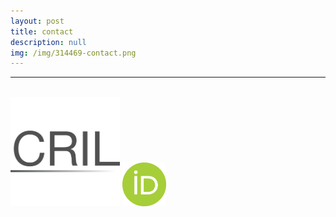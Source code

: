 ```yaml
---
layout: post
title: contact
description: null
img: /img/314469-contact.png
---
```


***

<link rel="stylesheet" href="https://cdn.rawgit.com/jpswalsh/academicons/master/css/academicons.min.css">
<!-- above source for Academicons, such as for ResearchGate, and the like -->

<br>

<span class="contacticon center">
	<a href="mailto:jared.desjardins@colorado.edu" title="Email"><i class="fa fa-envelope-square"></i></a>
	<a href="http://www.linkedin.com/in/jareddesjardins/" title="LinkedIn" target="_blank"><i class="fa fa-linkedin-in"></i></a>
	<a href="http://www.researchgate.net/profile/Jared_Desjardins" title="ResearchGate"><i class="ai ai-researchgate-square"></i></a>
	<a href="http://www.instagram.com/jared.desjardins/" title="Instagram"><i class="fa fa-instagram"></i></a>
	<a href="http://colorado.academia.edu/JaredDesjardins" title="Academia" target="_blank"><i class="ai ai-academia-square"></i></a>
</span>

<span class="contacticon center">
	<a href="http://scholar.colorado.edu/cril/" title="Colorado Research in Linguistics (CRIL)" target="_blank"><img src="/img/CRIL-thumb.png" alt="Colorado Research in Linguistics (CRIL)" style="width:175px;height:175px;"/></a>
</span>

<span class="contacticon center">
	<a href="http://orcid.org/0000-0002-1462-4928" title="ORCID | 0000-0002-1462-4928" target="_blank"><img src="/img/orcid.png" alt="ORCID | 0000-0002-1462-4928" style="width:70px;height:70px;"/></a>
</span>

<!--
<span class="contacticon center">
	<a href="http://github.com/jared-desjardins" title="GitHub"><i class="fa fa-github-square"></i></a>
</span>
-->
